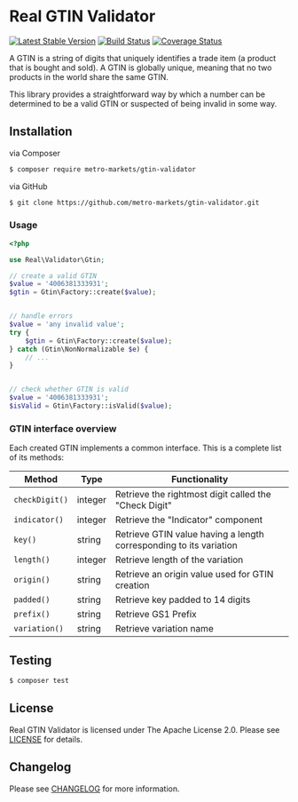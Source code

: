# Real GTIN Validator

[![Latest Stable Version](https://img.shields.io/packagist/v/real-digital/gtin-validator.svg)](https://packagist.org/packages/real-digital/gtin-validator)
[![Build Status](https://travis-ci.org/real-digital/gtin-validator.svg?branch=master)](https://travis-ci.org/real-digital/gtin-validator)
[![Coverage Status](https://coveralls.io/repos/github/real-digital/gtin-validator/badge.svg?branch=master)](https://coveralls.io/github/real-digital/gtin-validator?branch=master)

A GTIN is a string of digits that uniquely identifies a trade item (a product that is bought and sold). 
A GTIN is globally unique, meaning that no two products in the world share the same GTIN.

This library provides a straightforward way by which a number can be determined to be a valid GTIN
or suspected of being invalid in some way.

## Installation

via Composer

``` bash
$ composer require metro-markets/gtin-validator
```

via GitHub

``` bash
$ git clone https://github.com/metro-markets/gtin-validator.git
```

### Usage

```php
<?php

use Real\Validator\Gtin;

// create a valid GTIN
$value = '4006381333931';
$gtin = Gtin\Factory::create($value);


// handle errors
$value = 'any invalid value';
try {
    $gtin = Gtin\Factory::create($value);
} catch (Gtin\NonNormalizable $e) {
    // ...
}


// check whether GTIN is valid
$value = '4006381333931';
$isValid = Gtin\Factory::isValid($value);
```

### GTIN interface overview

Each created GTIN implements a common interface. This is a complete list of its methods:

| Method         | Type    | Functionality                                                      |
|----------------|---------|--------------------------------------------------------------------|
| `checkDigit()` | integer | Retrieve the rightmost digit called the "Check Digit"              |
| `indicator()`  | integer | Retrieve the "Indicator" component                                 |
| `key()`        | string  | Retrieve GTIN value having a length corresponding to its variation |
| `length()`     | integer | Retrieve length of the variation                                   |
| `origin()`     | string  | Retrieve an origin value used for GTIN creation                    |
| `padded()`     | string  | Retrieve key padded to 14 digits                                   |
| `prefix()`     | string  | Retrieve GS1 Prefix                                                |
| `variation()`  | string  | Retrieve variation name                                            |


## Testing

``` bash
$ composer test
```

## License

Real GTIN Validator is licensed under The Apache License 2.0. Please see [LICENSE](LICENSE) for details.


## Changelog

Please see [CHANGELOG](CHANGELOG.md) for more information.
